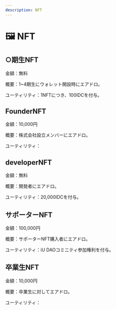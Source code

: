 ```yaml
---
description: NFT
---
```


# 🖼 NFT

## ○期生NFT

金額：無料

概要：1\~4期生にウォレット開設時にエアドロ。

ユーティリティ：1NFTにつき、100IDCを付与。

## FounderNFT

金額：10,000円

概要：株式会社設立メンバーにエアドロ。

ユーティリティ：

## developerNFT

金額：無料

概要：開発者にエアドロ。

ユーティリティ：20,000IDCを付与。

## サポーターNFT

金額：100,000円

概要：サポーターNFT購入者にエアドロ。

ユーティリティ：iU DAOコミニティ参加権利を付与。

## 卒業生NFT

金額：10,000円

概要：卒業生に対してエアドロ。

ユーティリティ：
